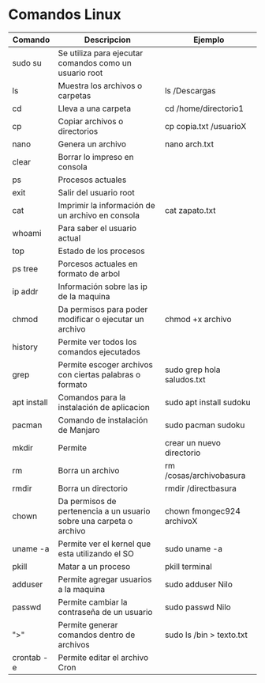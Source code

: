 # Comandos Linux
|Comando|Descripcion|Ejemplo|
|--------|------------------------------------------------------|------------|
sudo su | Se utiliza para ejecutar comandos como un usuario root|
ls | Muestra los archivos o carpetas | ls /Descargas
cd | Lleva a una carpeta | cd /home/directorio1
cp | Copiar archivos o directorios | cp copia.txt /usuarioX
nano | Genera un archivo| nano arch.txt
clear| Borrar lo impreso en consola|
ps | Procesos actuales |
exit| Salir del usuario root|
cat| Imprimir la información de un archivo en consola| cat zapato.txt
whoami | Para saber el usuario actual|
top| Estado de los procesos|
ps tree| Porcesos actuales en formato de arbol|
ip addr| Información sobre las ip de la maquina|
chmod | Da permisos para poder modificar o ejecutar un archivo | chmod +x archivo
history | Permite ver todos los comandos ejecutados | 
grep | Permite escoger archivos con ciertas palabras o formato| sudo grep hola saludos.txt
apt install| Comandos para la instalación de aplicacion| sudo apt install sudoku
pacman| Comando de instalación de Manjaro | sudo pacman sudoku
mkdir | Permite |crear un nuevo directorio | mkdir prueba
rm | Borra un archivo | rm /cosas/archivobasura
rmdir | Borra un directorio | rmdir /directbasura
chown | Da permisos de pertenencia a un usuario sobre una carpeta o archivo| chown fmongec924 archivoX
uname -a| Permite ver el kernel que esta utilizando el SO | sudo uname -a
pkill | Matar a un proceso | pkill terminal
adduser | Permite agregar usuarios a la maquina|  sudo adduser Nilo
passwd | Permite cambiar la contraseña de un usuario | sudo passwd Nilo
">" | Permite generar comandos dentro de archivos | sudo ls /bin > texto.txt
crontab -e | Permite editar el archivo Cron| 









